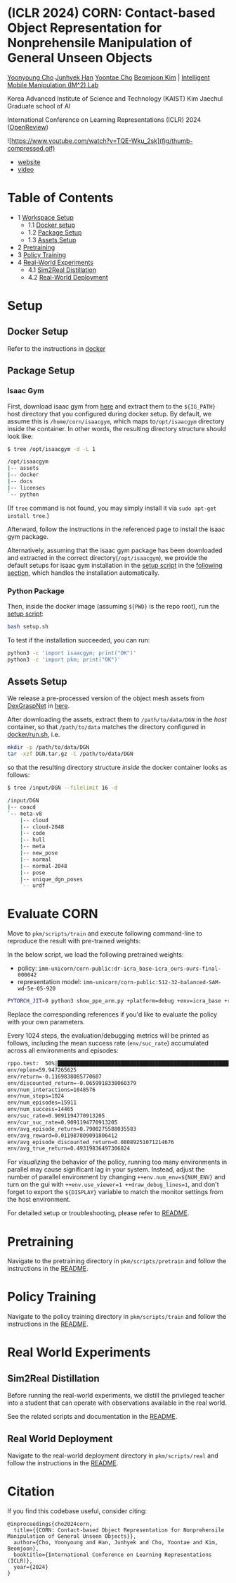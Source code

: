# (ICLR 2024) CORN: Contact-based Object Representation for Nonprehensile Manipulation of General Unseen Objects

[Yoonyoung Cho](yycho0108.github.io/research) [Junhyek Han](https://junhyekh.github.io/) [Yoontae Cho](imsquared.github.io) [Beomjoon Kim](beomjoonkim.github.io) | [Intelligent Mobile Manipulation (IM^2) Lab](imsquared.github.io)

Korea Advanced Institute of Science and Technology (KAIST) Kim Jaechul Graduate school of AI

International Conference on Learning Representations (ICLR) 2024 ([OpenReview](https://openreview.net/forum?id=KTtEICH4TO))

![https://www.youtube.com/watch?v=TQE-Wku_2sk](fig/thumb-compressed.gif)

* [website](https://sites.google.com/view/contact-non-prehensile)
* [video](https://www.youtube.com/watch?v=TQE-Wku_2sk)

# Table of Contents

- 1 [Workspace Setup](#setup)
  - 1.1 [Docker setup](#docker-setup)
  - 1.2 [Package Setup](#package-setup)
  - 1.3 [Assets Setup](#assets-setup)
- 2 [Pretraining](#pretraining)
- 3 [Policy Training](#policy-training)
- 4 [Real-World Experiments](#real-world-experiments)
  - 4.1 [Sim2Real Distillation](#sim2real-distillation)
  - 4.2 [Real-World Deployment](#real-world-deployment)

# Setup

## Docker Setup

Refer to the instructions in [docker](./docker)

## Package Setup

### Isaac Gym

First, download isaac gym from [here](https://developer.nvidia.com/isaac-gym) and extract them to the `${IG_PATH}` host directory
that you configured during docker setup. By default, we assume this is `/home/corn/isaacgym`, which maps to`/opt/isaacgym` directory inside the container.
In other words, the resulting directory structure should look like:

```bash
$ tree /opt/isaacgym -d -L 1

/opt/isaacgym
|-- assets
|-- docker
|-- docs
|-- licenses
`-- python
```

(If `tree` command is not found, you may simply install it via `sudo apt-get install tree`.)

Afterward, follow the instructions in the referenced page to install the isaac gym package.

Alternatively, assuming that the isaac gym package has been downloaded and extracted in the correct directory(`/opt/isaacgym`),
we provide the default setups for isaac gym installation in the [setup script](./setup.sh)
in the [following section](#python-package), which handles the installation automatically.

### Python Package

Then, inside the docker image (assuming `${PWD}` is the repo root), run the [setup script](./setup.sh):

```bash
bash setup.sh
```


To test if the installation succeeded, you can run:
```bash
python3 -c 'import isaacgym; print("OK")'
python3 -c 'import pkm; print("OK")'
```

## Assets Setup

We release a pre-processed version of the object mesh assets from [DexGraspNet](https://github.com/PKU-EPIC/DexGraspNet) in [here](https://huggingface.co/imm-unicorn/corn-public/resolve/main/DGN.tar.gz).

After downloading the assets, extract them to `/path/to/data/DGN` in the _host_ container, so that `/path/to/data` matches the directory
configured in [docker/run.sh](docker/run.sh), i.e.

```bash
mkdir -p /path/to/data/DGN
tar -xzf DGN.tar.gz -C /path/to/data/DGN
```

so that the resulting directory structure _inside_ the docker container looks as follows:

```bash
$ tree /input/DGN --filelimit 16 -d     

/input/DGN
|-- coacd
`-- meta-v8
    |-- cloud
    |-- cloud-2048
    |-- code
    |-- hull
    |-- meta
    |-- new_pose
    |-- normal
    |-- normal-2048
    |-- pose
    |-- unique_dgn_poses
    `-- urdf
```
# Evaluate CORN

Move to `pkm/scripts/train` and execute following command-line to reproduce the result with pre-trained weights:

In the below script, we load the following pretrained weights:
* policy: `imm-unicorn/corn-public:dr-icra_base-icra_ours-ours-final-000042`
* representation model: `imm-unicorn/corn-public:512-32-balanced-SAM-wd-5e-05-920`

```bash
PYTORCH_JIT=0 python3 show_ppo_arm.py +platform=debug +env=icra_base +run=icra_ours ++env.seed=56081 ++eval_period=-1 ++tag=policy ++global_device=cuda:0 ++path.root=/tmp/pkm/ppo-a ++icp_obs.icp.ckpt=imm-unicorn/corn-public:512-32-balanced-SAM-wd-5e-05-920 ++load_ckpt=imm-unicorn/corn-public:dr-icra_base-icra_ours-ours-final-000042 ++env.num_env=1024 ++env.use_viewer=0 ++draw_debug_lines=0
```
Replace the corresponding references if you'd like to evaluate the policy with your own parameters.

Every 1024 steps, the evaluation/debugging metrics will be printed as follows, including the mean success rate (`env/suc_rate`) accumulated across all environments and episodes: 
```bash
rppo.test:  50%|███████████████████████████████████████████████████████████████████▎                                                                   | 1022/2048 [01:24<01:22, 12.37it/s]
env/eplen=59.947265625
env/return=-0.1169838085770607
env/discounted_return=-0.0659918338060379
env/num_interactions=1048576
env/num_steps=1024
env/num_episodes=15911
env/num_success=14465
env/suc_rate=0.9091194770913205
env/cur_suc_rate=0.9091194770913205
env/avg_episode_return=0.7900275588035583
env/avg_reward=0.011987809091806412
env/avg_episode_discounted_return=0.08089251071214676
env/avg_true_return=0.49319836497306824
```

For _visualizing_ the behavior of the policy, running too many environments in parallel may cause significant lag in your system.
Instead, adjust the number of parallel environment by changing `++env.num_env=${NUM_ENV}` and turn on the gui with `++env.use_viewer=1 ++draw_debug_lines=1`, and don't forget to export the `${DISPLAY}` variable to match the monitor settings from the host environment.

For detailed setup or troubleshooting, please refer to [README](./pkm/scripts/train/README.md).

# Pretraining

Navigate to the pretraining directory in `pkm/scripts/pretrain` and follow the instructions in the [README](./pkm/scripts/pretrain/README.md).

# Policy Training

Navigate to the policy training directory in `pkm/scripts/train` and follow the instructions in the [README](./pkm/scripts/train/README.md).

# Real World Experiments

## Sim2Real Distillation

Before running the real-world experiments, we distill the privileged teacher into a student that can operate with observations available in the real world.

See the related scripts and documentation in the [README](./pkm/scripts/train/README.md#sim2real-teacher-student-distillation).

## Real World Deployment

Navigate to the real-world deployment directory in `pkm/scripts/real` and follow the instructions in the [README](./pkm/scripts/real/README.md).

# Citation

If you find this codebase useful, consider citing:

```
@inproceedings{cho2024corn,
  title={{CORN: Contact-based Object Representation for Nonprehensile Manipulation of General Unseen Objects}},
  author={Cho, Yoonyoung and Han, Junhyek and Cho, Yoontae and Kim, Beomjoon},
  booktitle={International Conference on Learning Representations (ICLR)},
  year={2024}
}
```
